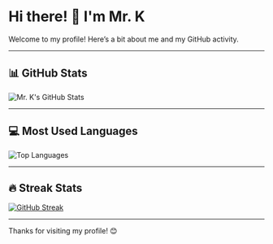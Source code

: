 # Hi there! 👋 I'm Mr. K

Welcome to my profile! Here’s a bit about me and my GitHub activity.

---

## 📊 GitHub Stats

![Mr. K's GitHub Stats](https://github-readme-stats.vercel.app/api?username=Mrkweb15&show_icons=true&theme=dark)

---

## 💻 Most Used Languages

![Top Languages](https://github-readme-stats.vercel.app/api/top-langs/?username=Mrkweb15&layout=compact&theme=dark)

---

## 🔥 Streak Stats

[![GitHub Streak](https://streak-stats.demolab.com?user=Mrkweb15&theme=dark)](https://git.io/streak-stats)

---

Thanks for visiting my profile! 😊
